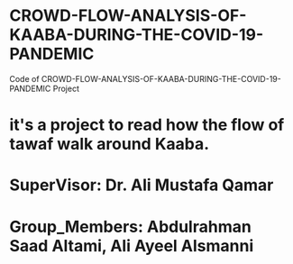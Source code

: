 # CROWD-FLOW-ANALYSIS-OF-KAABA-DURING-THE-COVID-19-PANDEMIC
Code of CROWD-FLOW-ANALYSIS-OF-KAABA-DURING-THE-COVID-19-PANDEMIC Project 


# it's a project to read how the flow of tawaf walk around Kaaba.


# SuperVisor: Dr. Ali Mustafa Qamar
# Group_Members: Abdulrahman Saad Altami, Ali Ayeel Alsmanni
